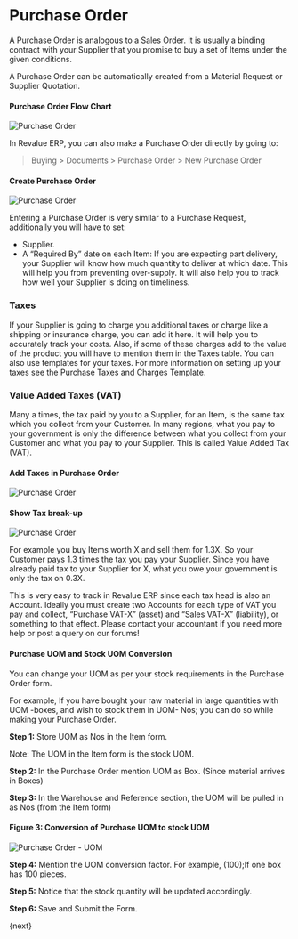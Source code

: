 # Purchase Order

A Purchase Order is analogous to a Sales Order. It is usually a binding
contract with your Supplier that you promise to buy a set of Items under the
given conditions.

A Purchase Order can be automatically created from a Material Request or
Supplier Quotation.

#### Purchase Order Flow Chart

![Purchase Order]({{docs_base_url}}/assets/img/buying/buying_flow.png)

In Revalue ERP, you can also make a Purchase Order directly by going to:

> Buying > Documents > Purchase Order > New Purchase Order

#### Create Purchase Order

<img class="screenshot" alt="Purchase Order" src="{{docs_base_url}}/assets/img/buying/purchase-order.png">

Entering a Purchase Order is very similar to a Purchase Request, additionally
you will have to set:

  * Supplier.
  * A “Required By” date on each Item: If you are expecting part delivery, your Supplier will know how much quantity to deliver at which date. This will help you from preventing over-supply. It will also help you to track how well your Supplier is doing on timeliness.

### Taxes

If your Supplier is going to charge you additional taxes or charge like a
shipping or insurance charge, you can add it here. It will help you to
accurately track your costs. Also, if some of these charges add to the value
of the product you will have to mention them in the Taxes table. You can also
use templates for your taxes. For more information on setting up your taxes
see the Purchase Taxes and Charges Template.

### Value Added Taxes (VAT)

Many a times, the tax paid by you to a Supplier, for an Item, is the same tax
which you collect from your Customer. In many regions, what you pay to your
government is only the difference between what you collect from your Customer
and what you pay to your Supplier. This is called Value Added Tax (VAT).

#### Add Taxes in Purchase Order
<img class="screenshot" alt="Purchase Order" src="{{docs_base_url}}/assets/img/buying/add_taxes_to_doc.png">

#### Show Tax break-up
<img class="screenshot" alt="Purchase Order" src="{{docs_base_url}}/assets/img/buying/show_tax_breakup.png">

For example you buy Items worth X and sell them for 1.3X. So your Customer
pays 1.3 times the tax you pay your Supplier. Since you have already paid tax
to your Supplier for X, what you owe your government is only the tax on 0.3X.

This is very easy to track in Revalue ERP since each tax head is also an Account.
Ideally you must create two Accounts for each type of VAT you pay and collect,
“Purchase VAT-X” (asset) and “Sales VAT-X” (liability), or something to that
effect. Please contact your accountant if you need more help or post a query
on our forums!



#### Purchase UOM and Stock UOM Conversion

You can change your UOM as per your stock requirements in the Purchase Order
form.

For example, If you have bought your raw material in large quantities with UOM
-boxes, and wish to stock them in UOM- Nos; you can do so while making your
Purchase Order.

__Step 1:__ Store UOM as Nos in the Item form.

Note: The UOM in the Item form is the stock UOM.

__Step 2:__ In the Purchase Order mention UOM as Box. (Since material arrives in
Boxes)

__Step 3:__ In the Warehouse and Reference section, the UOM will be pulled in as
Nos (from the Item form)

#### Figure 3: Conversion of Purchase UOM to stock UOM


<img class="screenshot" alt="Purchase Order - UOM" src="{{docs_base_url}}/assets/img/buying/purchase-order-uom.png">

__Step 4:__ Mention the UOM conversion factor. For example, (100);If one box has
100 pieces.  

__Step 5:__  Notice that the stock quantity will be updated accordingly.

__Step 6:__ Save and Submit the Form.


{next}
